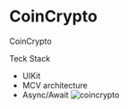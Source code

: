 # CoinCrypto
CoinCrypto 

Teck Stack
- UIKit
- MCV architecture
- Async/Await
![coincrypto](https://github.com/user-attachments/assets/4f5cd773-40f0-4400-9c04-38908ce8398e)
